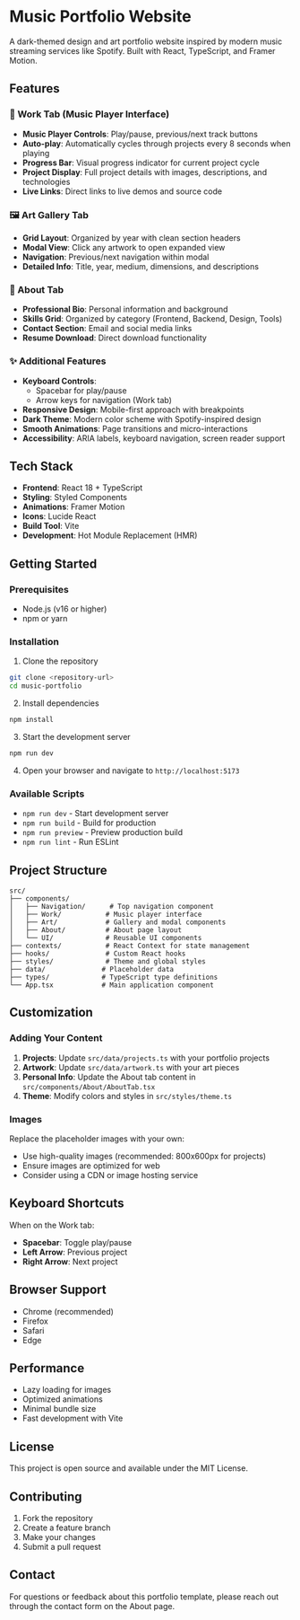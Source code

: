 # Music Portfolio Website

A dark-themed design and art portfolio website inspired by modern music streaming services like Spotify. Built with React, TypeScript, and Framer Motion.

## Features

### 🎵 Work Tab (Music Player Interface)
- **Music Player Controls**: Play/pause, previous/next track buttons
- **Auto-play**: Automatically cycles through projects every 8 seconds when playing
- **Progress Bar**: Visual progress indicator for current project cycle
- **Project Display**: Full project details with images, descriptions, and technologies
- **Live Links**: Direct links to live demos and source code

### 🖼️ Art Gallery Tab
- **Grid Layout**: Organized by year with clean section headers
- **Modal View**: Click any artwork to open expanded view
- **Navigation**: Previous/next navigation within modal
- **Detailed Info**: Title, year, medium, dimensions, and descriptions

### 👤 About Tab
- **Professional Bio**: Personal information and background
- **Skills Grid**: Organized by category (Frontend, Backend, Design, Tools)
- **Contact Section**: Email and social media links
- **Resume Download**: Direct download functionality

### ✨ Additional Features
- **Keyboard Controls**: 
  - Spacebar for play/pause
  - Arrow keys for navigation (Work tab)
- **Responsive Design**: Mobile-first approach with breakpoints
- **Dark Theme**: Modern color scheme with Spotify-inspired design
- **Smooth Animations**: Page transitions and micro-interactions
- **Accessibility**: ARIA labels, keyboard navigation, screen reader support

## Tech Stack

- **Frontend**: React 18 + TypeScript
- **Styling**: Styled Components
- **Animations**: Framer Motion
- **Icons**: Lucide React
- **Build Tool**: Vite
- **Development**: Hot Module Replacement (HMR)

## Getting Started

### Prerequisites
- Node.js (v16 or higher)
- npm or yarn

### Installation

1. Clone the repository
```bash
git clone <repository-url>
cd music-portfolio
```

2. Install dependencies
```bash
npm install
```

3. Start the development server
```bash
npm run dev
```

4. Open your browser and navigate to `http://localhost:5173`

### Available Scripts

- `npm run dev` - Start development server
- `npm run build` - Build for production
- `npm run preview` - Preview production build
- `npm run lint` - Run ESLint

## Project Structure

```
src/
├── components/
│   ├── Navigation/      # Top navigation component
│   ├── Work/           # Music player interface
│   ├── Art/            # Gallery and modal components
│   ├── About/          # About page layout
│   └── UI/             # Reusable UI components
├── contexts/           # React Context for state management
├── hooks/              # Custom React hooks
├── styles/             # Theme and global styles
├── data/              # Placeholder data
├── types/             # TypeScript type definitions
└── App.tsx            # Main application component
```

## Customization

### Adding Your Content

1. **Projects**: Update `src/data/projects.ts` with your portfolio projects
2. **Artwork**: Update `src/data/artwork.ts` with your art pieces
3. **Personal Info**: Update the About tab content in `src/components/About/AboutTab.tsx`
4. **Theme**: Modify colors and styles in `src/styles/theme.ts`

### Images
Replace the placeholder images with your own:
- Use high-quality images (recommended: 800x600px for projects)
- Ensure images are optimized for web
- Consider using a CDN or image hosting service

## Keyboard Shortcuts

When on the Work tab:
- **Spacebar**: Toggle play/pause
- **Left Arrow**: Previous project
- **Right Arrow**: Next project

## Browser Support

- Chrome (recommended)
- Firefox
- Safari
- Edge

## Performance

- Lazy loading for images
- Optimized animations
- Minimal bundle size
- Fast development with Vite

## License

This project is open source and available under the MIT License.

## Contributing

1. Fork the repository
2. Create a feature branch
3. Make your changes
4. Submit a pull request

## Contact

For questions or feedback about this portfolio template, please reach out through the contact form on the About page.

